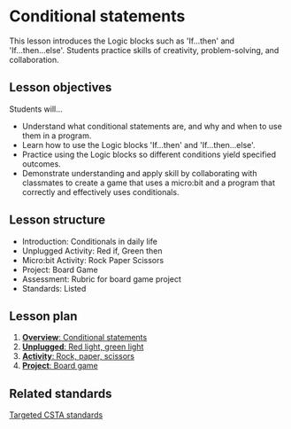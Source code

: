 # Conditional statements

This lesson introduces the Logic blocks such as 'If...then' and 'If...then...else'.
Students practice skills of creativity, problem-solving, and collaboration.

## Lesson objectives
Students will...

* Understand what conditional statements are, and why and when to use them in a program.
* Learn how to use the Logic blocks 'If...then' and 'If…then...else'.
* Practice using the Logic blocks so different conditions yield specified outcomes.
* Demonstrate understanding and apply skill by collaborating with classmates to create a game that uses a micro:bit and a program that correctly and effectively uses conditionals. 

## Lesson structure
* Introduction: Conditionals in daily life
* Unplugged Activity: Red if, Green then
* Micro:bit Activity: Rock Paper Scissors
* Project: Board Game
* Assessment: Rubric for board game project
* Standards: Listed

## Lesson plan

1. [**Overview**: Conditional statements](/courses/csintro/conditionals/overview)
2. [**Unplugged**: Red light, green light](/courses/csintro/conditionals/unplugged)
3. [**Activity**: Rock, paper, scissors](/courses/csintro/conditionals/activity)
4. [**Project**: Board game](/courses/csintro/conditionals/project)

## Related standards

[Targeted CSTA standards](/courses/csintro/conditionals/standards)